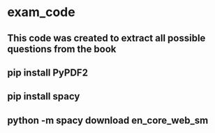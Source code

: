 # exam_code
## This code was created to extract all possible questions from the book

## pip install PyPDF2
## pip install  spacy
## python -m spacy download en_core_web_sm
